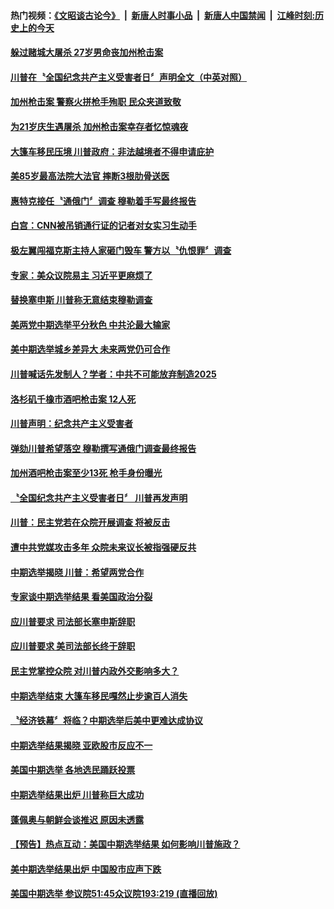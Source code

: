 #### 热门视频：[《文昭谈古论今》](https://github.com/gfw-breaker/wenzhao/blob/master/README.md?t=11091533) &nbsp;|&nbsp; [新唐人时事小品](https://github.com/gfw-breaker/ntdtv-comedy/blob/master/README.md?t=11091533) &nbsp;|&nbsp; [新唐人中国禁闻](https://github.com/gfw-breaker/ntdtv-news/blob/master/README.md?t=11091533) &nbsp;|&nbsp; [江峰时刻:历史上的今天](https://github.com/gfw-breaker/today-in-history/blob/master/README.md?t=11091533) 

#### [躲过赌城大屠杀 27岁男命丧加州枪击案](../pages/news203/a1398681.md?t=11091533) 

#### [川普在〝全国纪念共产主义受害者日〞声明全文（中英对照）](../pages/news203/a1398565.md?t=11091533) 

#### [加州枪击案 警察火拼枪手殉职 民众夹道致敬](../pages/news203/a1398676.md?t=11091533) 

#### [为21岁庆生遇屠杀 加州枪击案幸存者忆惊魂夜](../pages/news203/a1398657.md?t=11091533) 

#### [大篷车移民压境 川普政府：非法越境者不得申请庇护](../pages/news203/a1398672.md?t=11091533) 

#### [美85岁最高法院大法官 摔断3根肋骨送医](../pages/news203/a1398632.md?t=11091533) 

#### [惠特克接任〝通俄门〞调查 穆勒着手写最终报告](../pages/news203/a1398624.md?t=11091533) 

#### [白宫：CNN被吊销通行证的记者对女实习生动手](../pages/news203/a1398627.md?t=11091533) 

#### [极左翼闯福克斯主持人家砸门毁车 警方以〝仇恨罪〞调查](../pages/news203/a1398617.md?t=11091533) 

#### [专家：美众议院易主 习近平更麻烦了](../pages/news203/a1398484.md?t=11091533) 

#### [替换塞申斯 川普称无意结束穆勒调查](../pages/news203/a1398614.md?t=11091533) 

#### [美两党中期选举平分秋色 中共沦最大输家](../pages/news203/a1398575.md?t=11091533) 

#### [美中期选举城乡差异大  未来两党仍可合作](../pages/news203/a1398598.md?t=11091533) 

#### [川普喊话先发制人？学者：中共不可能放弃制造2025](../pages/news203/a1398588.md?t=11091533) 

#### [洛杉矶千橡市酒吧枪击案 12人死](../pages/news203/a1398573.md?t=11091533) 

#### [川普声明：纪念共产主义受害者](../pages/news203/a1398570.md?t=11091533) 

#### [弹劾川普希望落空 穆勒撰写通俄门调查最终报告](../pages/news203/a1398569.md?t=11091533) 

#### [加州酒吧枪击案至少13死 枪手身份曝光](../pages/news203/a1398567.md?t=11091533) 

#### [〝全国纪念共产主义受害者日〞 川普再发声明](../pages/news203/a1398522.md?t=11091533) 

#### [川普：民主党若在众院开展调查 将被反击](../pages/news203/a1398478.md?t=11091533) 

#### [遭中共党媒攻击多年 众院未来议长被指强硬反共](../pages/news203/a1398430.md?t=11091533) 

#### [中期选举揭晓 川普：希望两党合作](../pages/news203/a1398477.md?t=11091533) 

#### [专家谈中期选举结果 看美国政治分裂](../pages/news203/a1398475.md?t=11091533) 

#### [应川普要求 司法部长塞申斯辞职](../pages/news203/a1398467.md?t=11091533) 

#### [应川普要求 美司法部长终于辞职](../pages/news203/a1398465.md?t=11091533) 

#### [民主党掌控众院 对川普内政外交影响多大？](../pages/news203/a1398445.md?t=11091533) 

#### [中期选举结束 大篷车移民嘎然止步逾百人消失](../pages/news203/a1398439.md?t=11091533) 

#### [〝经济铁幕〞将临？中期选举后美中更难达成协议](../pages/news203/a1398437.md?t=11091533) 

#### [中期选举结果揭晓 亚欧股市反应不一](../pages/news203/a1398432.md?t=11091533) 

#### [美国中期选举 各地选民踊跃投票](../pages/news203/a1398429.md?t=11091533) 

#### [中期选举结果出炉   川普称巨大成功](../pages/news203/a1398428.md?t=11091533) 

#### [蓬佩奥与朝鲜会谈推迟 原因未透露](../pages/news203/a1398427.md?t=11091533) 

#### [【预告】热点互动：美国中期选举结果 如何影响川普施政？](../pages/news203/a1398426.md?t=11091533) 

#### [美中期选举结果出炉 中国股市应声下跌](../pages/news203/a1398417.md?t=11091533) 

#### [美国中期选举 参议院51:45众议院193:219 (直播回放)](../pages/news203/a1398341.md?t=11091533) 

